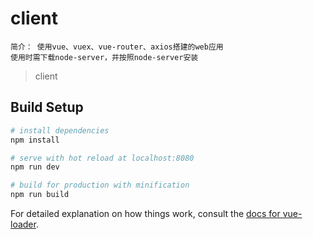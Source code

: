 # client
```
简介： 使用vue、vuex、vue-router、axios搭建的web应用
使用时需下载node-server，并按照node-server安装
```
> client

## Build Setup

``` bash
# install dependencies
npm install

# serve with hot reload at localhost:8080
npm run dev

# build for production with minification
npm run build
```

For detailed explanation on how things work, consult the [docs for vue-loader](http://vuejs.github.io/vue-loader).
